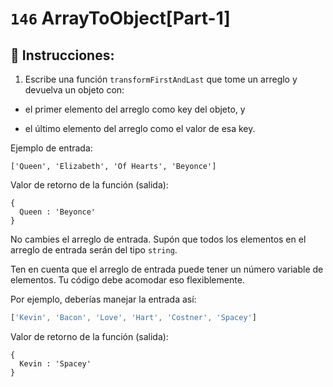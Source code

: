 # `146` ArrayToObject[Part-1]

## 📝 Instrucciones:

1. Escribe una función `transformFirstAndLast` que tome un arreglo y devuelva un objeto con:

+  el primer elemento del arreglo como key del objeto, y

+ el último elemento del arreglo como el valor de esa key.

 Ejemplo de entrada:

 ```Js
['Queen', 'Elizabeth', 'Of Hearts', 'Beyonce']
```

Valor de retorno de la función (salida):

```Js
{
  Queen : 'Beyonce'
}
```

 No cambies el arreglo de entrada. Supón que todos los elementos en el arreglo de entrada serán del tipo `string`.

Ten en cuenta que el arreglo de entrada puede tener un número variable de elementos. Tu código debe acomodar eso flexiblemente.

Por ejemplo, deberías manejar la entrada así:

```js
['Kevin', 'Bacon', 'Love', 'Hart', 'Costner', 'Spacey']
```

Valor de retorno de la función (salida):

```Js
{
  Kevin : 'Spacey'
}
```